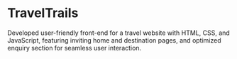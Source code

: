 # TravelTrails

Developed user-friendly front-end for a travel website with HTML, CSS, 
and JavaScript, featuring inviting home and destination pages, and 
optimized enquiry section for seamless user interaction.
